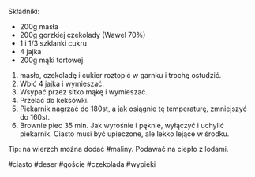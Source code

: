 Składniki:
- 200g masła
- 200g gorzkiej czekolady (Wawel 70%)
- 1 i 1/3 szklanki cukru
- 4 jajka
- 200g mąki tortowej


1. masło, czekoladę i cukier roztopić w garnku i trochę ostudzić.
2. Wbić 4 jajka i wymieszać.
3. Wsypać przez sitko mąkę i wymieszać.
4. Przelać do keksówki.
5. Piekarnik nagrzać do 180st, a jak osiągnie tę temperaturę, zmniejszyć do 160st.
6. Brownie piec 35 min. Jak wyrośnie i pęknie, wyłączyć i uchylić piekarnik. Ciasto musi być upieczone, ale lekko lejące w środku.

Tip: na wierzch można dodać #maliny. Podawać na ciepło z lodami.

#ciasto #deser #goście #czekolada #wypieki 